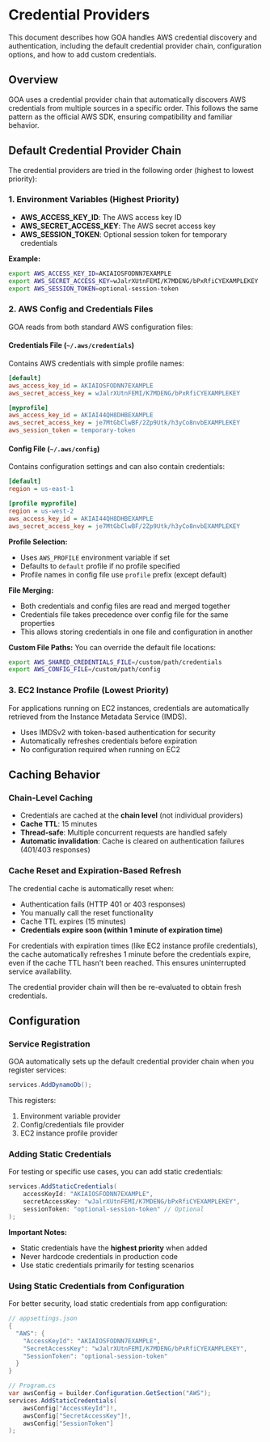 # Credential Providers

This document describes how GOA handles AWS credential discovery and authentication, including the default credential provider chain, configuration options, and how to add custom credentials.

## Overview

GOA uses a credential provider chain that automatically discovers AWS credentials from multiple sources in a specific order. This follows the same pattern as the official AWS SDK, ensuring compatibility and familiar behavior.

## Default Credential Provider Chain

The credential providers are tried in the following order (highest to lowest priority):

### 1. Environment Variables (Highest Priority)
- **AWS_ACCESS_KEY_ID**: The AWS access key ID
- **AWS_SECRET_ACCESS_KEY**: The AWS secret access key
- **AWS_SESSION_TOKEN**: Optional session token for temporary credentials

**Example:**
```bash
export AWS_ACCESS_KEY_ID=AKIAIOSFODNN7EXAMPLE
export AWS_SECRET_ACCESS_KEY=wJalrXUtnFEMI/K7MDENG/bPxRfiCYEXAMPLEKEY
export AWS_SESSION_TOKEN=optional-session-token
```

### 2. AWS Config and Credentials Files
GOA reads from both standard AWS configuration files:

#### Credentials File (`~/.aws/credentials`)
Contains AWS credentials with simple profile names:
```ini
[default]
aws_access_key_id = AKIAIOSFODNN7EXAMPLE
aws_secret_access_key = wJalrXUtnFEMI/K7MDENG/bPxRfiCYEXAMPLEKEY

[myprofile]
aws_access_key_id = AKIAI44QH8DHBEXAMPLE
aws_secret_access_key = je7MtGbClwBF/2Zp9Utk/h3yCo8nvbEXAMPLEKEY
aws_session_token = temporary-token
```

#### Config File (`~/.aws/config`)
Contains configuration settings and can also contain credentials:
```ini
[default]
region = us-east-1

[profile myprofile]
region = us-west-2
aws_access_key_id = AKIAI44QH8DHBEXAMPLE
aws_secret_access_key = je7MtGbClwBF/2Zp9Utk/h3yCo8nvbEXAMPLEKEY
```

**Profile Selection:**
- Uses `AWS_PROFILE` environment variable if set
- Defaults to `default` profile if no profile specified
- Profile names in config file use `profile` prefix (except default)

**File Merging:**
- Both credentials and config files are read and merged together
- Credentials file takes precedence over config file for the same properties
- This allows storing credentials in one file and configuration in another

**Custom File Paths:**
You can override the default file locations:
```bash
export AWS_SHARED_CREDENTIALS_FILE=/custom/path/credentials
export AWS_CONFIG_FILE=/custom/path/config
```

### 3. EC2 Instance Profile (Lowest Priority)
For applications running on EC2 instances, credentials are automatically retrieved from the Instance Metadata Service (IMDS).

- Uses IMDSv2 with token-based authentication for security
- Automatically refreshes credentials before expiration
- No configuration required when running on EC2

## Caching Behavior

### Chain-Level Caching
- Credentials are cached at the **chain level** (not individual providers)
- **Cache TTL**: 15 minutes
- **Thread-safe**: Multiple concurrent requests are handled safely
- **Automatic invalidation**: Cache is cleared on authentication failures (401/403 responses)

### Cache Reset and Expiration-Based Refresh
The credential cache is automatically reset when:
- Authentication fails (HTTP 401 or 403 responses)
- You manually call the reset functionality
- Cache TTL expires (15 minutes)
- **Credentials expire soon (within 1 minute of expiration time)**

For credentials with expiration times (like EC2 instance profile credentials), the cache automatically refreshes 1 minute before the credentials expire, even if the cache TTL hasn't been reached. This ensures uninterrupted service availability.

The credential provider chain will then be re-evaluated to obtain fresh credentials.

## Configuration

### Service Registration

GOA automatically sets up the default credential provider chain when you register services:

```csharp
services.AddDynamoDb();
```

This registers:
1. Environment variable provider
2. Config/credentials file provider
3. EC2 instance profile provider

### Adding Static Credentials

For testing or specific use cases, you can add static credentials:

```csharp
services.AddStaticCredentials(
    accessKeyId: "AKIAIOSFODNN7EXAMPLE",
    secretAccessKey: "wJalrXUtnFEMI/K7MDENG/bPxRfiCYEXAMPLEKEY",
    sessionToken: "optional-session-token" // Optional
);
```

**Important Notes:**
- Static credentials have the **highest priority** when added
- Never hardcode credentials in production code
- Use static credentials primarily for testing scenarios

### Using Static Credentials from Configuration

For better security, load static credentials from app configuration:

```csharp
// appsettings.json
{
  "AWS": {
    "AccessKeyId": "AKIAIOSFODNN7EXAMPLE",
    "SecretAccessKey": "wJalrXUtnFEMI/K7MDENG/bPxRfiCYEXAMPLEKEY",
    "SessionToken": "optional-session-token"
  }
}

// Program.cs
var awsConfig = builder.Configuration.GetSection("AWS");
services.AddStaticCredentials(
    awsConfig["AccessKeyId"]!,
    awsConfig["SecretAccessKey"]!,
    awsConfig["SessionToken"]
);
```
